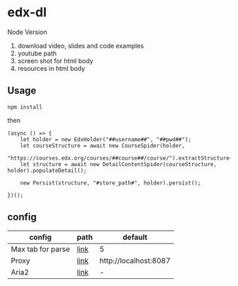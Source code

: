 # edx-dl
Node Version

1. download video, slides and code examples
2. youtube path
3. screen shot for html body
4. resources in html body

## Usage

```
npm install 

```

then

``` 
(async () => {
    let holder = new EdxHolder("##username##", "##pwd##");
    let courseStructure = await new CourseSpider(holder, 
        "https://courses.edx.org/courses/##course##/course/").extractStructure();
    let structure = await new DetailContentSpider(courseStructure, holder).populateDetail();

    new Persist(structure, "#store_path#", holder).persist();
    
})();
```

## config

|config|path|default|
|---|---|---|
|Max tab for parse | [link](https://github.com/VictoryWangCN/edx-dl/blob/master/src/DetailContentSpider.ts#L18) | 5 |
|Proxy | [link](https://github.com/VictoryWangCN/edx-dl/blob/master/src/EdxHolder.ts#L8) | http://localhost:8087 |
|Aria2 | [link](https://github.com/VictoryWangCN/edx-dl/blob/master/src/Aria2Box.ts) | - |
